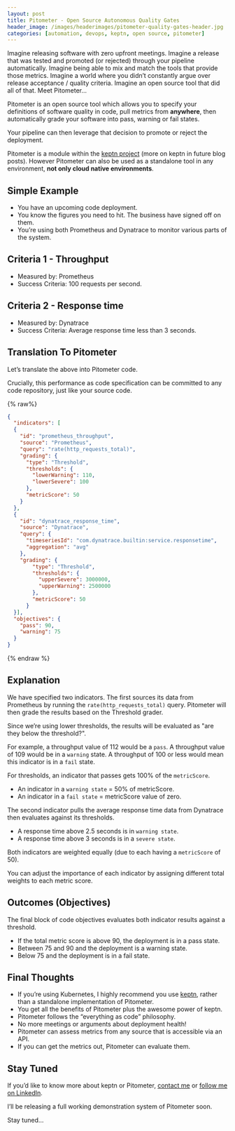 ```yaml
---
layout: post
title: Pitometer - Open Source Autonomous Quality Gates
header_image: /images/headerimages/pitometer-quality-gates-header.jpg
categories: [automation, devops, keptn, open source, pitometer]
---
```


Imagine releasing software with zero upfront meetings. Imagine a release that was tested and promoted (or rejected) through your pipeline automatically. Imagine being able to mix and match the tools that provide those metrics. Imagine a world where you didn’t constantly argue over release acceptance / quality criteria. Imagine an open source tool that did all of that. Meet Pitometer...

Pitometer is an open source tool which allows you to specify your definitions of software quality in code, pull metrics from **anywhere**, then automatically grade your software into pass, warning or fail states.

Your pipeline can then leverage that decision to promote or reject the deployment.

Pitometer is a module within the [keptn project](https://keptn.sh/) (more on keptn in future blog posts). However Pitometer can also be used as a standalone tool in any environment, **not only cloud native environments**.

## Simple Example

- You have an upcoming code deployment.
- You know the figures you need to hit. The business have signed off on them.
- You’re using both Prometheus and Dynatrace to monitor various parts of the system.

## Criteria 1 - Throughput

- Measured by: Prometheus
- Success Criteria: 100 requests per second.

## Criteria 2 - Response time

- Measured by: Dynatrace
- Success Criteria: Average response time less than 3 seconds.

## Translation To Pitometer

Let’s translate the above into Pitometer code.

Crucially, this performance as code specification can be committed to any code repository, just like your source code.

{% raw%}
```json
{
  "indicators": [
  {
    "id": "prometheus_throughput",
    "source": "Prometheus",
    "query": "rate(http_requests_total)",
    "grading": {
      "type": "Threshold",
      "thresholds": {
        "lowerWarning": 110,
        "lowerSevere": 100
      },
      "metricScore": 50
    }
  },
  {
    "id": "dynatrace_response_time",
    "source": "Dynatrace",
    "query": {
      "timeseriesId": "com.dynatrace.builtin:service.responsetime",
      "aggregation": "avg"
    },
    "grading": {
        "type": "Threshold",
        "thresholds": {
          "upperSevere": 3000000,
          "upperWarning": 2500000
        },
        "metricScore": 50
      }
  }],
  "objectives": {
    "pass": 90,
    "warning": 75
  }
}
```
{% endraw %}

## Explanation

We have specified two indicators. The first sources its data from Prometheus by running the `rate(http_requests_total)` query. Pitometer will then grade the results based on the Threshold grader.

Since we’re using lower thresholds, the results will be evaluated as "are they below the threshold?".

For example, a throughput value of 112 would be a `pass`. A throughput value of 109 would be in a `warning` state. A throughput of 100 or less would mean this indicator is in a `fail` state.

For thresholds, an indicator that passes gets 100% of the `metricScore`.

- An indicator in a `warning state` = 50% of metricScore.
- An indicator in a `fail state` = metricScore value of zero.

The second indicator pulls the average response time data from Dynatrace then evaluates against its thresholds.

- A response time above 2.5 seconds is in `warning state`.
- A response time above 3 seconds is in a `severe state`.

Both indicators are weighted equally (due to each having a `metricScore` of 50).

You can adjust the importance of each indicator by assigning different total weights to each metric score.

## Outcomes (Objectives)

The final block of code objectives evaluates both indicator results against a threshold.

- If the total metric score is above 90, the deployment is in a pass state.
- Between 75 and 90 and the deployment is a warning state.
- Below 75 and the deployment is in a fail state.

## Final Thoughts

- If you’re using Kubernetes, I highly recommend you use [keptn](https://keptn.sh), rather than a standalone implementation of Pitometer.
- You get all the benefits of Pitometer plus the awesome power of keptn.
- Pitometer follows the “everything as code” philosophy.
- No more meetings or arguments about deployment health!
- Pitometer can assess metrics from any source that is accessible via an API.
- If you can get the metrics out, Pitometer can evaluate them.

## Stay Tuned

If you’d like to know more about keptn or Pitometer, [contact me](/contact) or [follow me on LinkedIn](https://www.linkedin.com/in/agardner1/).

I’ll be releasing a full working demonstration system of Pitometer soon.

Stay tuned...
